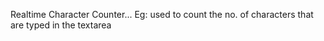 Realtime Character Counter...
Eg: used to count the no. of characters that are typed in the textarea